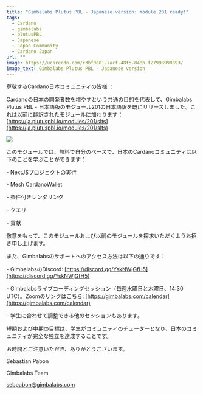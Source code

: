 ```yaml
---
title: "Gimbalabs Plutus PBL - Japanese version: module 201 ready!"
tags:
  - Cardano
  - gimbalabs
  - plutusPBL
  - Japanese
  - Japan Community
  - Cardano Japan
url: ""
image: https://ucarecdn.com/c3bf0e81-7acf-48f5-848b-f27998990a93/
image_text: Gimbalabs Plutus PBL - Japanese version
---
```


尊敬するCardano日本コミュニティの皆様 ：

Cardanoの日本の開発者数を増やすという共通の目的を代表して、Gimbalabs Plutus PBL - 日本語版のモジュール201の日本語訳を既にリリースしました。これは以前に翻訳されたモジュールに加わります：[https://ja.plutuspbl.io/modules/201/slts](https://ja.plutuspbl.io/modules/201/slts)

![](https://ucarecdn.com/411a3877-5bb3-4768-9114-4b9b1449d6ac/)

このモジュールでは、無料で自分のペースで、日本のCardanoコミュニティは以下のことを学ぶことができます：

\- NextJSプロジェクトの実行

\- Mesh CardanoWallet

\- 条件付きレンダリング

\- クエリ

\- 貢献

敬意をもって、このモジュールおよび以前のモジュールを探求いただくようお招き申し上げます。

また、Gimbalabsのサポートへのアクセス方法は以下の通りです：

\- GimbalabsのDiscord: [https://discord.gg/YskNWjGfH5](https://discord.gg/YskNWjGfH5)

\- Gimbalabsライブコーディングセッション（毎週水曜日と木曜日、14:30 UTC）。Zoomのリンクはこちら: [https://gimbalabs.com/calendar](https://gimbalabs.com/calendar)

\- 学生に合わせて調整できる他のセッションもあります。

短期および中期の目標は、学生がコミュニティのチューターとなり、日本のコミュニティが完全な独立を達成することです。

お時間とご注意いただき、ありがとうございます。

﻿Sebastian Pabon

Gimbalabs Team

[sebpabon@gimbalabs.com](mailto:sebpabon@gimbalabs.com)
